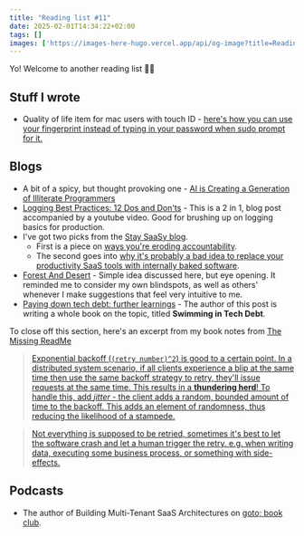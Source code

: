 ```yaml
---
title: "Reading list #11"
date: 2025-02-01T14:34:22+02:00
tags: []
images: ['https://images-here-hugo.vercel.app/api/og-image?title=Reading+list+%2311']
---
```


Yo! Welcome to another reading list 🖖🏽

## Stuff I wrote
- Quality of life item for mac users with touch ID - [here's how you can use your fingerprint instead of typing in your password when sudo prompt for it.](https://www.guidefari.com/bio-sudo/)

## Blogs
- A bit of a spicy, but thought provoking one - [AI is Creating a Generation of Illiterate Programmers](https://nmn.gl/blog/ai-illiterate-programmers)
- [Logging Best Practices: 12 Dos and Don'ts](https://betterstack.com/community/guides/logging/logging-best-practices/#12-don-t-rely-on-logs-for-monitoring) - This is a 2 in 1, blog post accompanied by a youtube video. Good for brushing up on logging basics for production.
- I've got two picks from the [Stay SaaSy blog](https://staysaasy.com/). 
  - First is a piece on [ways you're eroding accountability](https://staysaasy.com/management/2025/01/29/ways-youre-eroding-accountability.html). 
  - The second goes into [why it's probably a bad idea to replace your productivity SaaS tools with internally baked software](https://staysaasy.com/management/2024/09/15/replacing-tools.html).
- [Forest And Desert](https://martinfowler.com/bliki/ForestAndDesert.html) - Simple idea discussed here, but eye opening. It reminded me to consider my own blindspots, as well as others' whenever I make suggestions that feel very intuitive to me.
- [Paying down tech debt: further learnings](https://blog.pragmaticengineer.com/paying-down-tech-debt-further-learnings/) - The author of this post is writing a whole book on the topic, titled **Swimming in Tech Debt**.

To close off this section, here's an excerpt from my book notes from [The Missing ReadMe](https://www.amazon.com/Missing-README-Guide-Software-Engineer/dp/1718501838)

> [Exponential backoff (`(retry number)^2`) is good to a certain point. In a distributed system scenario, if all clients experience a blip at the same time then use the same backoff strategy to retry, they'll issue requests at the same time. This results in a **thundering herd**! To handle this, add *jitter* - the client adds a random, bounded amount of time to the backoff. This adds an element of randomness, thus reducing the likelihood of a stampede.]([guidefari.com/missing-readme](https://guidefari.com/missing-readme#retry-intelligently))

> [Not everything is supposed to be retried, sometimes it's best to let the software crash and let a human trigger the retry. e.g. when writing data, executing some business process, or something with side-effects.](https://guidefari.com/missing-readme#retry-intelligently)

## Podcasts
- The author of Building Multi-Tenant SaaS Architectures on [goto; book club](https://gotopia.tech/episodes/335/building-multi-tenant-saas-architectures). 

